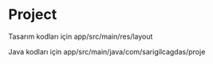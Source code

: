 # Project

Tasarım kodları için app/src/main/res/layout


Java kodları için app/src/main/java/com/sarigilcagdas/proje
